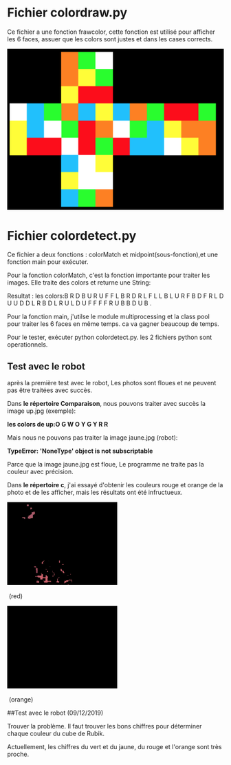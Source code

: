 # Fichier colordraw.py

Ce fichier a une fonction frawcolor, cette fonction est utilisé pour afficher les 6 faces, assuer que les colors sont justes et dans les cases corrects.

<img src="resultat.png" alt="résultat:" style="zoom:50%;" />

# Fichier colordetect.py

Ce fichier a deux fonctions : colorMatch et midpoint(sous-fonction),et une fonction main pour exécuter.

Pour la fonction colorMatch, c'est la fonction importante pour traiter les images. Elle traite des colors et returne une String:

Resultat : les colors:B R D B U R U F F L B R D R L F L L B L U R F B D F R L D U U D D L R B D L R U L D U F F F F R U B B D U B .

Pour la fonction main, j'utilse le module multiprocessing et la class pool pour traiter les 6 faces en même temps. ca va gagner beaucoup de temps.

Pour le tester, exécuter python colordetect.py. les 2 fichiers python sont operationnels.



## Test avec le robot 

après la première test avec le robot, Les photos sont floues et ne peuvent pas être traitées avec succès.

Dans __le répertoire Comparaison__, nous pouvons traiter avec succès la image up.jpg (exemple):

__les colors de up:O G W O Y G Y R R__ 

Mais nous ne pouvons pas traiter la image jaune.jpg (robot):

__TypeError: 'NoneType' object is not subscriptable__

Parce que la image jaune.jpg est floue, Le programme ne traite pas la couleur avec précision.

Dans __le répertoire c__, j'ai essayé d'obtenir les couleurs rouge et orange de la photo et de les afficher, mais les résultats ont été infructueux.



<img src="red.png" alt="red:" style="zoom:25%;" />

​														(red)

<img src="orange.png" alt="orange:" style="zoom:25%;" />



​														(orange)

##Test avec le robot  (09/12/2019)

Trouver la problème. Il faut trouver les bons chiffres pour déterminer chaque couleur du cube de Rubik.

Actuellement, les chiffres du vert et du jaune, du rouge et l'orange sont très proche.

